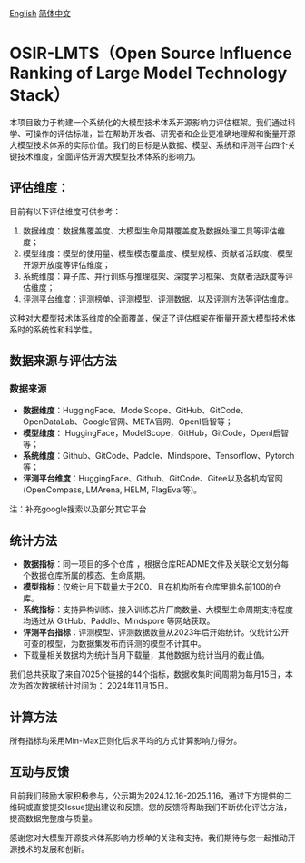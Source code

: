 [English](./Readme_en.md)   [简体中文](./Readme.md)

# OSIR-LMTS（Open Source Influence Ranking of Large Model Technology Stack）

本项目致力于构建一个系统化的大模型技术体系开源影响力评估框架。我们通过科学、可操作的评估标准，旨在帮助开发者、研究者和企业更准确地理解和衡量开源大模型技术体系的实际价值。我们的目标是从数据、模型、系统和评测平台四个关键技术维度，全面评估开源大模型技术体系的影响力。

## **评估维度：**

目前有以下评估维度可供参考：

1. 数据维度：数据集覆盖度、大模型生命周期覆盖度及数据处理工具等评估维度；
2. 模型维度：模型的使用量、模型模态覆盖度、模型规模、贡献者活跃度、模型开源开放度等评估维度；
3. 系统维度：算子库、并行训练与推理框架、深度学习框架、贡献者活跃度等评估维度；
4. 评测平台维度：评测榜单、评测模型、评测数据、以及评测方法等评估维度。




这种对大模型技术体系维度的全面覆盖，保证了评估框架在衡量开源大模型技术体系时的系统性和科学性。



## **数据来源与评估方法**

### **数据来源**

* **数据维度**：HuggingFace、ModelScope、GitHub、GitCode、OpenDataLab、Google官网、META官网、OpenI启智等；
* **模型维度**： HuggingFace，ModelScope，GitHub，GitCode，OpenI启智等；
* **系统维度**：Github、GitCode、Paddle、Mindspore、Tensorflow、Pytorch等；
* **评测平台维度**：HuggingFace、Github、GitCode、Gitee以及各机构官网(OpenCompass, LMArena, HELM, FlagEval等)。


注：补充google搜索以及部分其它平台



## **统计方法**

- **数据指标**：同一项目的多个仓库 ，根据仓库README文件及关联论文划分每个数据仓库所属的模态、生命周期。
- **模型指标**：仅统计月下载量大于200、且在机构所有仓库里排名前100的仓库。 
- **系统指标**：支持异构训练、接入训练芯片厂商数量、大模型生命周期支持程度均通过从 GitHub、Paddle、Mindspore 等网站获取。
- **评测平台指标**：评测模型、评测数据数量从2023年后开始统计。仅统计公开可查的模型，为数据集发布而评测的模型不计其中。 
- 下载量相关数据均为统计当月下载量，其他数据为统计当月的截止值。




我们总共获取了来自7025个链接的44个指标，数据收集时间周期为每月15日，本次为首次数据统计时间为： 2024年11月15日。



## **计算方法**

所有指标均采用Min-Max正则化后求平均的方式计算影响力得分。



## **互动与反馈**

目前我们鼓励大家积极参与，公示期为2024.12.16-2025.1.16，通过下方提供的二维码或直接提交Issue提出建议和反馈。您的反馈将帮助我们不断优化评估方法，提高数据完整度与质量。

感谢您对大模型开源技术体系影响力榜单的关注和支持。我们期待与您一起推动开源技术的发展和创新。
